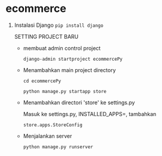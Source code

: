 # ecommerce

1. Instalasi Django
   `pip install django`

    SETTING PROJECT BARU
   - membuat admin control project
   
     `django-admin startproject ecommercePy`

   - Menambahkan main project directory
     
     `cd ecommercePy`
     
     `python manage.py startapp store`
     
   - Menambahkan directori 'store' ke settings.py
     
     Masuk ke settings.py, INSTALLED_APPS=, tambahkan
     
     `store.apps.StoreConfig`
     
   - Menjalankan server
     
     `python manage.py runserver`